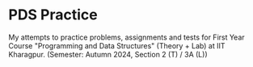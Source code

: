 # PDS Practice

My attempts to practice problems, assignments and tests for First Year Course "Programming and Data Structures" (Theory + Lab) at IIT Kharagpur. (Semester: Autumn 2024, Section 2 (T) / 3A (L))
